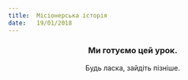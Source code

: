 ```yaml
---
title:  Місіонерська історія
date:   19/01/2018
---
```


### <center>Ми готуємо цей урок.</center>
<center>Будь ласка, зайдіть пізніше.</center>
